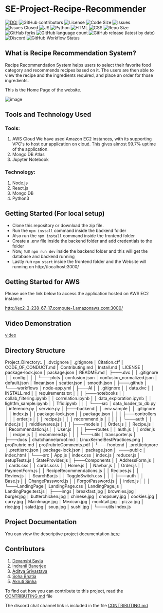# SE-Project-Recipe-Recommender
[![DOI](https://zenodo.org/badge/DOI/10.5281/zenodo.7179508.svg)](https://doi.org/10.5281/zenodo.7179508)
![GitHub contributors](https://img.shields.io/github/contributors/devanshi39/SE-Project-Recipe-Recommender)
![License](https://img.shields.io/github/license/Kaksha/SE-Project-Recipe-Recommender)
![Code Size](https://img.shields.io/github/languages/code-size/kaksha/SE-Project-Recipe-Recommender)
![Issues](https://img.shields.io/github/issues/Kaksha/SE-Project-Recipe-Recommender)
![Issues Closed](https://img.shields.io/github/issues-closed/kaksha/SE-Project-Recipe-Recommender)
![JS](https://img.shields.io/badge/Javascript--Green)
![Python](https://img.shields.io/badge/Python--Green)
![HTML](https://img.shields.io/badge/HTML--Green)
![CSS](https://img.shields.io/badge/CSS--Green)
![Repo Size](https://img.shields.io/github/repo-size/Kaksha/SE-Project-Recipe-Recommender)
![GitHub forks](https://img.shields.io/github/forks/devanshi39/SE-Project-Recipe-Recommender?style=social)
![GitHub language count](https://img.shields.io/github/languages/count/devanshi39/SE-Project-Recipe-Recommender)
![GitHub release (latest by date)](https://img.shields.io/github/v/release/devanshi39/SE-Project-Recipe-Recommender)
![Discord](https://img.shields.io/discord/1027412417661120582)
![GitHub Workflow Status](https://github.com/devanshi39/SE-Project-Recipe-Recommender/actions/workflows/node-app.yml/badge.svg?branch=main)


## What is Recipe Recommendation System?
Recipe Recommendation System helps users to select their favorite food category and recommends recipes based on it. The users are then able to view the recipe and the ingredients required, and place an order for those ingredients.

This is the Home Page of the website.

![image](https://user-images.githubusercontent.com/23338660/194782226-17e5c173-b7ac-4f2a-816a-3ca7893ccd39.png)

## Tools and Technology Used
### Tools:
1. AWS Cloud 
We have used Amazon EC2 instances, with its supporting VPC's to host our application on cloud. This gives almost 99.7% uptime of the application.
2. Mongo DB Atlas
3. Jupyter Notebook

### Technology:
1. Node.js
2. React.js
3. Mongo DB
4. Python3

## Getting Started (For local setup)
* Clone this repository or download the zip file.
* Run the ```npm install``` command inside the backend folder
* Also run the ```npm install``` command inside the frontend folder
* Create a .env file inside the backend folder and add credentials to the folder
* Now, run ```npm run dev``` inside the backend folder and this will get the database and backend running
* Lastly run ```npm start``` inside the frontend folder and the Website will running on http://localhost:3000/

## Getting Started for AWS

Please use the link below to access the application hosted on AWS EC2 instance

http://ec2-3-238-67-17.compute-1.amazonaws.com:3000/

## Video Demonstration

[video](https://drive.google.com/file/d/1JCIMOY__7ZFfPaiiHgGOy_bxL6sIHa9Y/view?usp=share_link)

## Directory Structure

Project_Directory:.
│   .dvcignore
│   .gitignore
│   Citation.cff
│   CODE_OF_CONDUCT.md
│   Contributing.md
│   Install.md
│   LICENSE
│   package-lock.json
│   package.json
│   README.md
│
├───.dvc
│   │   .gitignore
│   │   config
│   │
│   └───plots
│           confusion.json
│           confusion_normalized.json
│           default.json
│           linear.json
│           scatter.json
│           smooth.json
│
├───.github
│   └───workflows
│           node-app.yml
│
├───AI
│   │   .gitignore
│   │   data.dvc
│   │   INSTALL.md
│   │   requirements.txt
│   │
│   ├───notebooks
│   │       collab_filtering.ipynb
│   │       correlation.ipynb
│   │       data_exploration.ipynb
│   │       lightfm_sample.ipynb
│   │       Tfid.ipynb
│   │
│   └───src
│           data_loader_to_db.py
│           inference.py
│           service.py
│
├───backend
│   │   .env.sample
│   │   .gitignore
│   │   index.js
│   │   package-lock.json
│   │   package.json
│   │
│   ├───controllers
│   │   │   order.js
│   │   │   recipe.js
│   │   │   recommend.js
│   │   │
│   │   └───auth
│   │           index.js
│   │           middlewares.js
│   │
│   ├───models
│   │       Order.js
│   │       Recipe.js
│   │       Recommendation.js
│   │       User.js
│   │
│   ├───routes
│   │       auth.js
│   │       order.js
│   │       recipe.js
│   │       recommend.js
│   │
│   └───utils
│           transporter.js
│
├───docs
│       chatchannelproof.md
│       LinuxKernelBestPractices.png
│       proj1rubric.md
│       proj1rubricComments.pdf
│
└───frontend
    │   .prettierignore
    │   .prettierrc.json
    │   package-lock.json
    │   package.json
    │
    ├───public
    │       index.html
    │
    └───src
        │   App.js
        │   index.css
        │   index.js
        │   reducer.js
        │   setupTests.js
        │   StateProvider.js
        │
        ├───Components
        │   │   AddressForm.js
        │   │   cards.css
        │   │   cards.scss
        │   │   Home.js
        │   │   Navbar.js
        │   │   Order.js
        │   │   PaymentForm.js
        │   │   RecipeRecommendations.js
        │   │   Recipes.js
        │   │   Review.js
        │   │   SearchBar.js
        │   │   ToggleSwitch.css
        │   │
        │   ├───auth
        │   │       Base.js
        │   │       ChangePassword.js
        │   │       ForgotPassword.js
        │   │       index.js
        │   │
        │   └───LandingPage
        │           LandingPage.css
        │           LandingPage.js
        │           LandingPage.test.js
        │
        ├───imgs
        │       breakfast.jpg
        │       brownies.jpg
        │       burger.jpg
        │       butterchicken.jpg
        │       chinese.jpg
        │       chopsuey.jpg
        │       cookies.jpg
        │       curry.jpg
        │       MainImage.jpg
        │       Mexican.jpg
        │       mocktail.jpg
        │       pizza.jpg
        │       rice.jpg
        │       salad.jpg
        │       soup.jpg
        │       sushi.jpg
        │
        └───utils
                index.js

## Project Documentation

You can view the descriptive project documentation [here]()

## Contributors
1. [Devanshi Savla](https://github.com/devanshi39)
2. [Indranil Banerjee](https://github.com/indranil1)
3. [Aditya Srivastava](https://github.com/adityasvat)
4. [Soha Bhatia](https://github.com/Sohabhatia)
5. [Akruti Sinha](https://github.com/Akruti25)

To find out how you can contribute to this project, read the [CONTRIBUTING.md](https://github.com/devanshi39/SE-Project-Recipe-Recommender/blob/Indranil_Develop/Contributing.md) file

The discord chat channel link is included in the file [CONTRIBUTING.md](https://github.com/devanshi39/SE-Project-Recipe-Recommender/blob/Indranil_Develop/Contributing.md)

